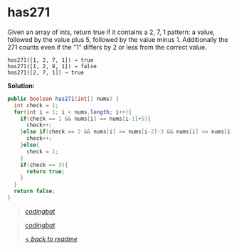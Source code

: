 # has271

Given an array of ints, return true if it contains a 2, 7, 1 pattern: a value, followed by the value plus 5, followed by the value minus 1. Additionally the 271 counts even if the "1" differs by 2 or less from the correct value.

```
has271([1, 2, 7, 1]) → true
has271([1, 2, 8, 1]) → false
has271([2, 7, 1]) → true
```

**Solution:**

```java
public boolean has271(int[] nums) {
  int check = 1;
  for(int i = 1; i < nums.length; i++){
    if(check == 1 && nums[i] == nums[i-1]+5){
      check++;
    }else if(check == 2 && nums[i] >= nums[i-2]-3 && nums[i] <= nums[i-2]+1){
      check++;
    }else{
      check = 1;
    }
    if(check == 3){
      return true;
    }
  }
  return false;
}
```

> _[codingbat](http://codingbat.com/prob/p167430)_

> _[codingbat](http://codingbat.com/prob/p167430)_

> [< _back to readme_](FINDREPLACEREADME)